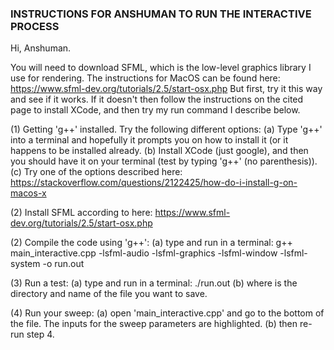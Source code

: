 ### INSTRUCTIONS FOR ANSHUMAN TO RUN THE INTERACTIVE PROCESS ###

Hi, Anshuman.

You will need to download SFML, which is the low-level graphics library I use for rendering. The instructions for MacOS can be found here: https://www.sfml-dev.org/tutorials/2.5/start-osx.php
But first, try it this way and see if it works. If it doesn't then follow the instructions on the cited page to install XCode, and then try my run command I describe below.

(1) Getting 'g++' installed. Try the following different options:
    (a) Type 'g++' into a terminal and hopefully it prompts you on how to install it (or it happens to be installed already.
    (b) Install XCode (just google), and then you should have it on your terminal (test by typing 'g++' (no parenthesis)).
    (c) Try one of the options described here: https://stackoverflow.com/questions/2122425/how-do-i-install-g-on-macos-x

(2) Install SFML according to here: https://www.sfml-dev.org/tutorials/2.5/start-osx.php

(2) Compile the code using 'g++':
    (a) type and run in a terminal: g++ main_interactive.cpp -lsfml-audio -lsfml-graphics -lsfml-window -lsfml-system -o run.out

(3) Run a test:
    (a) type and run in a terminal: ./run.out <save-location>
    (b) where <save-location> is the directory and name of the file you want to save.

(4) Run your sweep:
    (a) open 'main_interactive.cpp' and go to the bottom of the file. The inputs for the sweep parameters are highlighted.
    (b) then re-run step 4.

